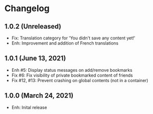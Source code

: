 Changelog
=========

1.0.2 (Unreleased)
---------------------
- Fix: Translation category for 'You didn\'t save any content yet!'
- Enh: Improvement and addition of French translations


1.0.1 (June 13, 2021)
---------------------
- Enh #5: Display status messages on add/remove bookmarks
- Fix #6: Fix visibility of private bookmarked content of friends
- Fix #12, #13: Prevent crashing on global contents (not in a container)


1.0.0 (March 24, 2021)
----------------------
- Enh: Inital release

